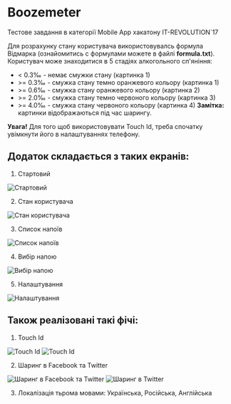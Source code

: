 # Boozemeter
Тестове завдання в категорії Mobile App хакатону IT-REVOLUTION`17

Для розрахунку стану користувача використовувалсь формула Відмарка (ознайомитись с формулами можете в файлі **formula.txt**).
Користувач може знаходитися в 5 стадіях алкогольного сп'яніння:
* < 0.3‰  - немає смужки стану (картинка 1)
* \>= 0.3‰ - смужка стану темно оранжевого кольору (картинка 1)
* \>= 0.6‰ - смужка стану оранжевого кольору (картинка 2)
* \>= 2.0‰ - смужка стану темно червоного кольору (картинка 3)
* \>= 4.0‰ - смужка стану червоного кольору (картинка 4)
**Замітка:** картинки відображаються під час шарингу.

**Увага!** Для того щоб використовувати Touch Id, треба спочатку увімкнути його в налаштуваннях телефону.

## Додаток складається з таких екранів:
1. Стартовий

![Стартовий](https://i.imgur.com/iduyQz0.png)

2. Cтан користувача

![Cтан користувача](https://i.imgur.com/hWitanA.png)

3. Список напоїв

![Список напоїв](https://i.imgur.com/ajaBqRx.png)

4. Вибір напою

![Вибір напою](https://i.imgur.com/x9bKFux.png)

5. Налаштування

![Налаштування](https://i.imgur.com/0FeKa42.png)

## Також реалізовані такі фічі:
1. Touch Id

![Touch Id](https://i.imgur.com/03rpXpq.png)
![Touch Id](https://i.imgur.com/AOAjg3K.png)

2. Шаринг в Facebook та Twitter

![Шаринг в Facebook та Twitter](https://i.imgur.com/JhGEbiD.png)
![Шаринг в Twitter](https://i.imgur.com/fIjHGSq.png)

3. Локалізація тьрома мовами: Українська, Російська, Англійська
